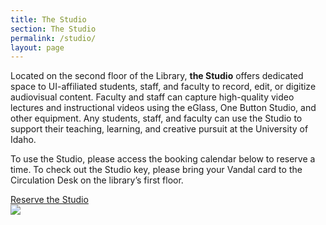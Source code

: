```yaml
---
title: The Studio
section: The Studio
permalink: /studio/
layout: page
---
```

<div class="row">
<div class="col-md-8" markdown="1">

Located on the second floor of the Library, **the Studio** offers dedicated space to UI-affiliated students, staff, and faculty to record, edit, or digitize audiovisual content. Faculty and staff can capture high-quality video lectures and instructional videos using the eGlass, One Button Studio, and other equipment. Any students, staff, and faculty can use the Studio to support their teaching, learning, and creative pursuit at the University of Idaho. 

To use the Studio, please access the booking calendar below to reserve a time. To check out the Studio key, please bring your Vandal card to the Circulation Desk on the library’s first floor.

 </div>
            <div class="card-body">
                <a class="btn btn-lg btn-clearwater" href="https://libcal.uidaho.edu/booking/AV">Reserve the Studio</a>
            </div>
<div class="row">
    <div class="col-md-8">
        <img class="img-fluid my-3" src="{{ '/rooms/studio.jpg' | prepend: site.lib-media }}">
    </div>